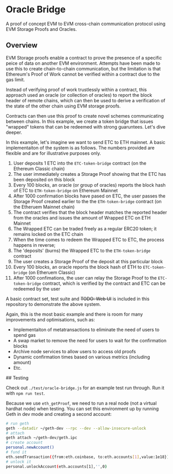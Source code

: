# Oracle Bridge

A proof of concept EVM to EVM cross-chain communication protocol using EVM Storage Proofs and Oracles.

## Overview

EVM Storage proofs enable a contract to prove the presence of a specific peice of data on another EVM environment. Attempts have been made to use this to create chain-to-chain communication, but the limitation is that Ethereum's Proof of Work cannot be verified within a contract due to the gas limit.

Instead of verifying proof of work trustlessly within a contract, this approach used an oracle (or collection of oracles) to report the block header of remote chains, which can then be used to derive a verification of the state of the other chain using EVM storage proofs.

Contracts can then use this proof to create novel schemes communicating between chains. In this example, we create a token bridge that issues "wrapped" tokens that can be redeemed with strong guaruntees. Let's dive deeper.

In this example, let's imagine we want to send ETC to ETH mainnet. A basic implementaiton of the system is as follows. The numbers provided are flexible and are for illustrative purposes only.

1. User deposits 1 ETC into the `ETC-token-bridge` contract (on the Ethereum Classic chain)
1. The user immediately creates a Storage Proof showing that the ETC has been deposited on this block
1. Every 100 blocks, an oracle (or group of oracles) reports the block hash of ETC to `ETH-token-bridge` on Ethereum Mainnet
1. After 1000 confirmation blocks have pased on ETC, the user passes the Storage Proof created earlier to the the `ETH-token-bridge` contract (on the Etheruem Mainnet chain)
1. The contract verifies that the block header matches the reported header from the oracles and issues the amount of Wrapped ETC on ETH Mainnet
1. The Wrapped ETC can be traded freely as a regular ERC20 token; it remains locked on the ETC chain
1. When the time comes to redeem the Wrapped ETC to ETC, the process happens in reverse;
1. The 'deposits' (burns) the Wrapped ETC to the `ETH-token-bridge` contract
1. The user creates a Storage Proof of the deposit at this particular block
1. Every 100 blocks, an oracle reports the block hash of ETH to `ETC-token-bridge` (on Etheruem Classic)
1. After 1000 confimations, the user can relay the Storage Proof to the `ETC-token-bridge` contract, which is verified by the contract and ETC can be redeemed by the user

A basic contract set, test suite and ~~TODO: Web UI~~ is included in this repository to demonstrate the above system.

Again, this is the most basic example and there is room for many improvements and optimisations, such as:

- Implementaiton of metatransactions to eliminate the need of users to spend gas
- A swap market to remove the need for users to wait for the confirmation blocks
- Archive node services to allow users to access old proofs
- Dynamic confirmation times based on various metrics (including amount)
- Etc.

## Testing

Check out `./test/oracle-bridge.js` for an example test run through. Run it with `npm run test`.

Because we use `eth_getProof`, we need to run a real node (not a virtual hardhat node) when testing. You can set this environment up by running Geth in dev mode and creating a second account:

```bash
# run geth
geth --datadir ~/geth-dev --rpc --dev --allow-insecure-unlock
# attach
geth attach ~/geth-dev/geth.ipc
# create account
personal.newAccount()
# fund it
eth.sendTransaction({from:eth.coinbase, to:eth.accounts[1],value:1e18})
# unlock it
personal.unlockAccount(eth.accounts[1],'',0)
```
